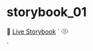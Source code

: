 # storybook_01

🚀 [Live Storybook](https://6346c29f12cb3212588eb719-kysdmcdpcq.chromatic.com/?path=/story/card01--regular)
`
<svg width="16" height="12" viewBox="0 0 16 12" fill="none" xmlns="http://www.w3.org/2000/svg">
<path d="M1.21956 6.82336C0.926816 6.31349 0.926814 5.68677 1.21955 5.1769C2.75984 2.4941 5.22354 0.756531 8.00001 0.756531C10.7765 0.756531 13.2402 2.49407 14.7804 5.17684C15.0732 5.68671 15.0732 6.31343 14.7804 6.82331C13.2402 9.50611 10.7765 11.2437 7.99999 11.2437C5.22353 11.2437 2.75985 9.50613 1.21956 6.82336Z" stroke="#8996AA" stroke-width="1.47475"/>
<path d="M9.96628 6.00009C9.96628 7.08606 9.08592 7.96642 7.99994 7.96642C6.91397 7.96642 6.03361 7.08606 6.03361 6.00009C6.03361 4.91411 6.91397 4.03375 7.99994 4.03375C9.08592 4.03375 9.96628 4.91411 9.96628 6.00009Z" stroke="#8996AA" stroke-width="1.47475"/>
</svg>


`
